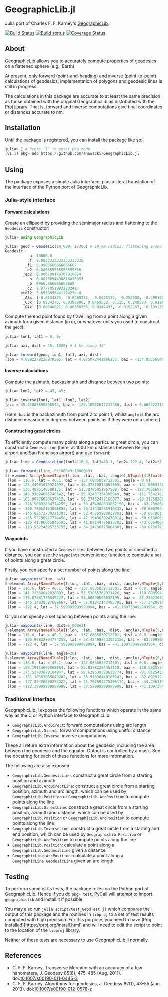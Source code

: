 # GeographicLib.jl

Julia port of Charles F. F. Karney's [GeographicLib](https://geographiclib.sourceforge.io).

[![Build Status](https://travis-ci.org/anowacki/GeographicLib.jl.svg?branch=master)](https://travis-ci.org/anowacki/GeographicLib.jl)
[![Build status](https://ci.appveyor.com/api/projects/status/hy3339eys3jhgme0?svg=true)](https://ci.appveyor.com/project/AndyNowacki/geographiclib-jl)
[![Coverage Status](https://coveralls.io/repos/github/anowacki/GeographicLib.jl/badge.svg?branch=master)](https://coveralls.io/github/anowacki/GeographicLib.jl?branch=master)


## About

GeographicLib allows you to accurately compute properties of
[geodesics](https://en.wikipedia.org/wiki/Geodesic) on a flattened sphere (e.g., Earth).

At present, only forward (point-and-heading) and inverse (point-to-point)
calculations of geodesics; implementation of polygons and geodesic lines
is still in progress.

The calculations in this package are accurate to at least the same precision as those
obtained with the original GeographicLib as distributed with the
[Proj library](https://proj.org).  That is, forward and inverse computations give
final coordinates or distances accurate to nm.


## Installation

Until the package is registered, you can install the package like so:

```julia
julia> ] # Press ']' to enter pkg mode
(v1.1) pkg> add https://github.com/anowacki/GeographicLib.jl
```


## Using

The package exposes a simple Julia interface, plus a literal translation of
the interface of the Python port of GeographicLib.

### Julia-style interface

#### Forward calculations
Create an ellipsoid by providing the semimajor radius and flattening to
the `Geodesic` constructor:

```julia
julia> using GeographicLib

julia> geod = Geodesic(10_000, 1/300) # 10 km radius, flattening 1/300
Geodesic:
           a: 10000.0
           f: 0.0033333333333333335
         _f1: 0.9966666666666667
         _e2: 0.006655555555555556
        _ep2: 0.006700148767910874
          _n: 0.0016694490818030053
          _b: 9966.666666666668
         _c2: 9.977785199322024e7
      _etol2: 3.653069644177423e-8
        _A3x: [-0.0234375, -0.0469272, -0.0628132, -0.250208, -0.499165, 1.0]
        _C3x: [0.0234375, 0.0390886, 0.0469532, 0.125, 0.249583, 0.0195313, 0.0234505, 0.0468227, 0.0623436, 0.0136719, 0.023394, 0.0259635, 0.0136719, 0.0136262, 0.00820313]
        _C4x: [0.00646021, 0.00350353, 0.0347433, -0.0192163, -0.199238, 0.666222, 0.000111, 0.00342683, -0.00951084, -0.0189348  …  0.000745921, -0.00414209, -0.00504247, 0.00758518, -0.00215657, -0.00196271, 0.00361053, -0.000947201, 0.00204173, 0.00129164]
```

Compute the end point found by travelling from a point along a given azimuth for
a given distance (in m, or whatever units you used to construct the `geod`):

```julia
julia> lon1, lat1 = 0, 0;

julia> azi, dist = 45, 1000; # 1 km along 45°

julia> forward(geod, lon1, lat1, azi, dist)
(lon = 4.0582278226970505, lat = 4.075072441996237, baz = -134.8555604670512, dist = 1000, angle = 5.748708172166859)
```

#### Inverse calculations
Compute the azimuth, backazimuth and distance between two points:

```julia
julia> lon2, lat2 = 45, 45;

julia> inverse(lon1, lat1, lon2, lat2)
(azi = 35.41005890506594, baz = -125.10922617212486, dist = 6.6624727182103e6, angle = 60.01196771734598)
```

(Here, `baz` is the backazimuth from point 2 to point 1, whilst `angle` is the arc distance
measured in degrees between points as if they were on a sphere.)

#### Constructing great circles
To efficiently compute many points along a particular great circle, you can construct a
`GeodesicLine` (here, at 1000 km distances between Beijing airport and San Francisco
airport) and use `forward`:

```julia
julia> line = GeodesicLine(lon1=116.6, lat1=40.1, lon2=-122.4, lat2=37.6);

julia> forward.(line, 0:1000e3:10000e3)
11-element Array{NamedTuple{(:lon, :lat, :baz, :angle),NTuple{4,Float64}},1}:
 (lon = 116.6, lat = 40.1, baz = -137.0835839712501, angle = 0.0)                                           
 (lon = 125.44903079924097, lat = 46.37320813609803, baz = -131.00635460562273, angle = 8.999172866948838)  
 (lon = 136.4075140500135, lat = 51.78785851967508, baz = -122.70566872360234, angle = 17.995261013573796)  
 (lon = 149.93824895740542, lat = 55.92437254305949, baz = -111.75427031060497, angle = 26.98887852958424)  
 (lon = 165.90776020637412, lat = 58.27452472166077, baz = -98.31758202155277, angle = 35.980878576192254)  
 (lon = -176.96832804774255, lat = 58.434988533052156, baz = -83.70986035579932, angle = 44.972270315436404)
 (lon = -160.73052153000853, lat = 56.37430385916338, baz = -70.00076449597367, angle = 53.964121473898246) 
 (lon = -146.82672730321303, lat = 52.45769208832891, baz = -58.667901786243704, angle = 62.957455553072116)
 (lon = -135.52790977774458, lat = 47.19436392438814, baz = -50.0138069289103, angle = 71.95315308031782)   
 (lon = -126.41706065849593, lat = 41.02144776815703, baz = -43.656406099766116, angle = 80.95186600702041) 
 (lon = -118.93224695733755, lat = 34.24798773004601, baz = -39.073877341144225, angle = 89.95395339318391) 
```

#### Waypoints
If you have constructed a `GeodesicLine` between two points or specified a distance,
you can use the `waypoints` convenience function to compute a set of points along a
great circle.

Firstly, you can specify a set number of points along the line:

```julia
julia> waypoints(line, n=5)
5-element Array{NamedTuple{(:lon, :lat, :baz, :dist, :angle),NTuple{5,Float64}},1}:
 (lon = 116.6, lat = 40.1, baz = -137.0835839712501, dist = 0.0, angle = 0.0)                                                          
 (lon = 141.21330642828883, lat = 53.53055762971426, baz = -118.88359410725269, dist = 2.3784994975269474e6, angle = 21.39958966473992)
 (lon = 178.87381779849247, lat = 58.60690096032195, baz = -87.25623680042224, dist = 4.756998995053895e6, angle = 42.787351553799056) 
 (lon = -145.14838587689667, lat = 51.81242147405395, baz = -57.34286188749553, dist = 7.135498492580842e6, angle = 64.17620343175672) 
 (lon = -122.4, lat = 37.599999999999994, baz = -41.109730492903964, dist = 9.51399799010779e6, angle = 85.57848955531682)             
```

Or you can specify a set spacing between points along the line:
```julia
julia> waypoints(line, dist=5_000e3)
3-element Array{NamedTuple{(:lon, :lat, :baz, :dist, :angle),NTuple{5,Float64}},1}:
 (lon = 116.6, lat = 40.1, baz = -137.0835839712501, dist = 0.0, angle = 0.0)                                             
 (lon = -176.96832804774255, lat = 58.434988533052156, baz = -83.70986035579932, dist = 5.0e6, angle = 44.972270315436404)
 (lon = -122.4, lat = 37.599999999999994, baz = -41.109730492903964, dist = 9.51399799010779e6, angle = 85.57848955531682)

julia> waypoints(line, angle=20)
6-element Array{NamedTuple{(:lon, :lat, :baz, :dist, :angle),NTuple{5,Float64}},1}:
 (lon = 116.6, lat = 40.1, baz = -137.0835839712501, dist = 0.0, angle = 0.0)                                                         
 (lon = 139.19114607860084, lat = 52.83782284453118, baz = -120.50255714699239, dist = 2.2228860526324883e6, angle = 20.0)            
 (lon = 173.53783679104947, lat = 58.629539520620774, baz = -91.81254596963203, dist = 4.44699528316639e6, angle = 40.0)              
 (lon = -151.10367085049282, lat = 53.91890440185242, baz = -62.09291230954403, dist = 6.671174913353463e6, angle = 60.0)             
 (lon = -127.29426650297322, lat = 41.707094275305174, baz = -44.236119103725684, dist = 8.894239314095357e6, angle = 80.0)           
 (lon = -122.39999999999998, lat = 37.59999999999999, baz = -41.109730492903964, dist = 9.51399799010779e6, angle = 85.57848955531682)
```

### Traditional interface

GeographicLib.jl exposes the following functions which operate in the same way
as the C or Python interface to GeographicLib:

- `GeographicLib.ArcDirect`: forward computations using arc length
- `GeographicLib.Direct`: forward computations using unitful distance
- `GeographicLib.Inverse`: inverse computations

These all return extra information about the geodesic, including the area between
the geodesic and the equator.  Output is controlled by a mask.  See the docstring
for each of these functions for more information.

The following are also exposed:

- `GeographicLib.GeodesicLine`: construct a great circle from a starting position and azimuth
- `GeographicLib.ArcDirectLine`: construct a great circle from a starting position, azimuth and
  arc length, which can be used by `GeographicLib.Position` or `GeographicLib.ArcPosition` to compute
  points along the line
- `GeographicLib.DirectLine`: construct a great circle from a starting position, azimuth and
  distance, which can be used by `GeographicLib.Position` or `GeographicLib.ArcPosition` to compute
  points along the line
- `GeographicLib.InverseLine`: construct a great circle from a starting and end position,
  which can be used by `GeographicLib.Position` or `GeographicLib.ArcPosition` to compute
  points along the line
- `GeographicLib.Position`: calculate a point along a `GeographicLib.GeodesicLine` given
  a distance
- `GeographicLine.ArcPosition`: calculate a point along a `GeographicLine.GeodesicLine`
  given an arc length


## Testing

To perform some of its tests, the package relies on the Python port of GeographicLib.
Hence if you do `pkg> test`, PyCall will attempt to import `geographiclib` and
install it if possible.

You may also run `julia script/test_GeodTest.jl` which compares the output of this
package and the routines in `libproj` to a set of test results computed with
high precision.  For this purpose, you need to have
(Proj installed)[https://proj.org/install.html] and will need to edit the script
to point to the location of the `libproj` library.

Neither of these tests are necessary to use GeographicLib.jl normally.


## References

- C. F. F. Karney, Transverse Mercator with an accuracy of a few nanometers,
  J. Geodesy 85(8), 475–485 (Aug. 2011).
  doi:[10.1007/s00190-011-0445-3](https://doi.org/10.1007/s00190-011-0445-3)
- C. F. F. Karney, Algorithms for geodesics, J. Geodesy 87(1), 43–55 (Jan. 2013).
  doi:[10.1007/s00190-012-0578-z](https://doi.org/10.1007/s00190-012-0578-z)
